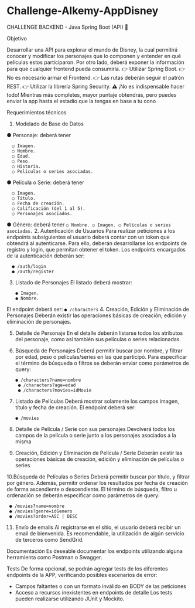 # Challenge-Alkemy-AppDisney
CHALLENGE BACKEND - Java
Spring Boot (API) 🚀

Objetivo

Desarrollar una API para explorar el mundo de Disney, la cual permitirá conocer y modificar los
personajes que lo componen y entender en qué películas estos participaron. Por otro lado, deberá
exponer la información para que cualquier frontend pueda consumirla.
👉 Utilizar Spring Boot.
👉 No es necesario armar el Frontend.
👉 Las rutas deberán seguir el patrón REST.
👉 Utilizar la librería Spring Security.
⚠️ ¡No es indispensable hacer todo!
Mientras más completes, mayor puntaje obtendrás, pero puedes enviar la app hasta el estadío que la
tengas en base a tu cono

Requerimientos técnicos
1. Modelado de Base de Datos

  ● Personaje: deberá tener
  ```
    ○ Imagen.
    ○ Nombre.
    ○ Edad.
    ○ Peso.
    ○ Historia.
    ○ Películas o series asociadas.
```
  ● Película o Serie: deberá tener
  ```
    ○ Imagen.
    ○ Título.
    ○ Fecha de creación.
    ○ Calificación (del 1 al 5).
    ○ Personajes asociados.
  ``` 
  ● Género: deberá tener
    ```
    ○ Nombre.
    ○ Imagen.
    ○ Películas o series asociadas.
    ```
2. Autenticación de Usuarios
  Para realizar peticiones a los endpoints subsiguientes el usuario deberá contar con un token que
  obtendrá al autenticarse. Para ello, deberán desarrollarse los endpoints de registro y login, que
  permitan obtener el token.
  Los endpoints encargados de la autenticación deberán ser:
  ```
    ● /auth/login
    ● /auth/register
  ```
3. Listado de Personajes
  El listado deberá mostrar:
    ```
    ● Imagen.
    ● Nombre.
    ```
  El endpoint deberá ser:
    ```
    ● /characters
    ```
4. Creación, Edición y Eliminación de Personajes
  Deberán existir las operaciones básicas de creación, edición y eliminación de personajes.

5. Detalle de Personaje
  En el detalle deberán listarse todos los atributos del personaje, como así también sus películas o
  series relacionadas.

6. Búsqueda de Personajes
  Deberá permitir buscar por nombre, y filtrar por edad, peso o películas/series en las que participó.
  Para especificar el término de búsqueda o filtros se deberán enviar como parámetros de query:
   ```
   ● /characters?name=nombre
    ● /characters?age=edad
    ● /characters?movies=idMovie
   ```
7. Listado de Películas
  Deberá mostrar solamente los campos imagen, título y fecha de creación.
    El endpoint deberá ser:
    ```
    ● /movies
    ```
8. Detalle de Película / Serie con sus personajes
  Devolverá todos los campos de la película o serie junto a los personajes asociados a la misma
  
9. Creación, Edición y Eliminación de Película / Serie
  Deberán existir las operaciones básicas de creación, edición y eliminación de películas o series.
  
10.Búsqueda de Películas o Series
  Deberá permitir buscar por título, y filtrar por género. Además, permitir ordenar los resultados por
  fecha de creación de forma ascendiente o descendiente.
  El término de búsqueda, filtro u ordenación se deberán especificar como parámetros de query:
   ```
    ● /movies?name=nombre
    ● /movies?genre=idGenero
    ● /movies?order=ASC | DESC
  ``` 
11. Envío de emails
  Al registrarse en el sitio, el usuario deberá recibir un email de bienvenida. Es recomendable, la
  utilización de algún servicio de terceros como SendGrid.

Documentación
  Es deseable documentar los endpoints utilizando alguna herramienta como Postman o
  Swagger.
  
Tests
  De forma opcional, se podrán agregar tests de los diferentes endpoints de la APP, verificando
  posibles escenarios de error:
  - Campos faltantes o con un formato inválido en BODY de las peticiones
  - Acceso a recursos inexistentes en endpoints de detalle
  Los tests pueden realizarse utilizando JUnit y Mockito.
